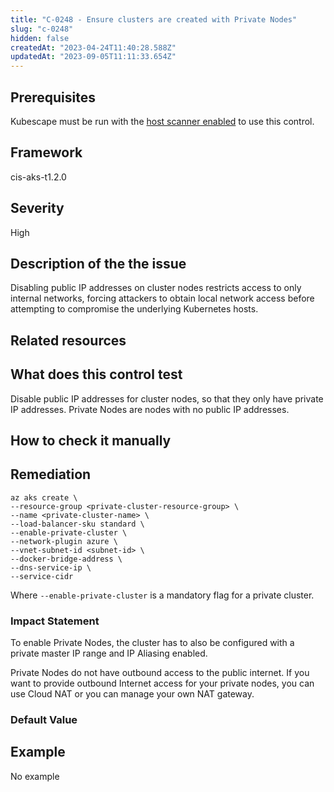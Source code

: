 ```yaml
---
title: "C-0248 - Ensure clusters are created with Private Nodes"
slug: "c-0248"
hidden: false
createdAt: "2023-04-24T11:40:28.588Z"
updatedAt: "2023-09-05T11:11:33.654Z"
---
```

## Prerequisites
Kubescape must be run with the [host scanner enabled](/docs/scanning/#the-host-scanner) to use this control.
## Framework
cis-aks-t1.2.0
## Severity
High
## Description of the the issue
Disabling public IP addresses on cluster nodes restricts access to only internal networks, forcing attackers to obtain local network access before attempting to compromise the underlying Kubernetes hosts.
## Related resources

## What does this control test
Disable public IP addresses for cluster nodes, so that they only have private IP addresses. Private Nodes are nodes with no public IP addresses.
## How to check it manually

## Remediation

```
az aks create \
--resource-group <private-cluster-resource-group> \
--name <private-cluster-name> \
--load-balancer-sku standard \
--enable-private-cluster \
--network-plugin azure \
--vnet-subnet-id <subnet-id> \
--docker-bridge-address \
--dns-service-ip \
--service-cidr 

```
 Where `--enable-private-cluster` is a mandatory flag for a private cluster.
### Impact Statement
To enable Private Nodes, the cluster has to also be configured with a private master IP range and IP Aliasing enabled.

 Private Nodes do not have outbound access to the public internet. If you want to provide outbound Internet access for your private nodes, you can use Cloud NAT or you can manage your own NAT gateway.
### Default Value

## Example
No example